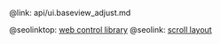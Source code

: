 @link: api/ui.baseview_adjust.md

@seolinktop: [web control library](https://webix.com)
@seolink: [scroll layout](https://webix.com/widget/scrollview/)
